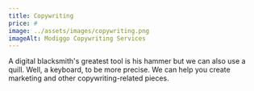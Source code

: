 ```yaml
---
title: Copywriting
price: #
image: ../assets/images/copywriting.png
imageAlt: Modiggo Copywriting Services
---
```


A digital blacksmith's greatest tool is his hammer but we can also use a quill. Well, a keyboard, to be more precise. We can help you create marketing and other copywriting-related pieces.